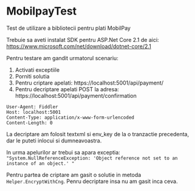# MobilpayTest
Test de utilizare a bibliotecii pentru plati MobilPay

Trebuie sa aveti instalat SDK pentru ASP.Net Core 2.1 de aici: https://www.microsoft.com/net/download/dotnet-core/2.1

Pentru testare am gandit urmatorul scenariu:
1. Activati exceptiile
2. Porniti solutia
3. Pentru criptare apelati: https://localhost:5001/api/payment/
4. Pentru decriptare apelati POST la adresa: https://localhost:5001/api/payment/confirmation
```
User-Agent: Fiddler
Host: localhost:5001
Content-Type: application/x-www-form-urlencoded
Content-Length: 0
```
La decriptare am folosit textxml si env_key de la o tranzactie precedenta, dar le puteti inlocui si dumneavoastra.

In urma apelurilor ar trebui sa apara exceptia: `"System.NullReferenceException: 'Object reference not set to an instance of an object.'
"`

Pentru partea de criptare am gasit o solutie in metoda `Helper.EncryptWithCng`. Penru decriptare insa nu am gasit inca ceva.
